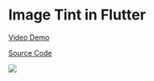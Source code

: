 # Image Tint in Flutter

[Video Demo](https://youtu.be/kkHU3TBAjjY)

[Source Code](../source/image-tint-in-flutter.dart)

![](../images/image-tint-in-flutter.jpg)
